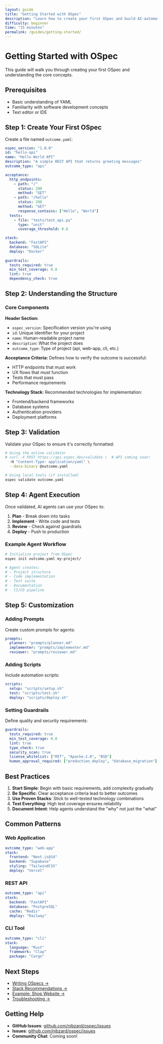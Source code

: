 ```yaml
---
layout: guide
title: "Getting Started with OSpec"
description: "Learn how to create your first OSpec and build AI-automated outcomes"
difficulty: beginner
time: "15 minutes"
permalink: /guides/getting-started/
---
```


# Getting Started with OSpec

This guide will walk you through creating your first OSpec and understanding the core concepts.

## Prerequisites

- Basic understanding of YAML
- Familiarity with software development concepts
- Text editor or IDE

## Step 1: Create Your First OSpec

Create a file named `outcome.yaml`:

```yaml
ospec_version: "1.0.0"
id: "hello-api"
name: "Hello World API"
description: "A simple REST API that returns greeting messages"
outcome_type: "api"

acceptance:
  http_endpoints:
    - path: "/"
      status: 200
      method: "GET"
    - path: "/hello"
      status: 200
      method: "GET"
      response_contains: ["Hello", "World"]
  tests:
    - file: "tests/test_api.py"
      type: "unit"
      coverage_threshold: 0.8

stack:
  backend: "FastAPI"
  database: "SQLite"
  deploy: "Docker"
  
guardrails:
  tests_required: true
  min_test_coverage: 0.8
  lint: true
  dependency_check: true
```

## Step 2: Understanding the Structure

### Core Components

**Header Section:**
- `ospec_version`: Specification version you're using
- `id`: Unique identifier for your project
- `name`: Human-readable project name
- `description`: What the project does
- `outcome_type`: Type of project (api, web-app, cli, etc.)

**Acceptance Criteria:**
Defines how to verify the outcome is successful:
- HTTP endpoints that must work
- UX flows that must function
- Tests that must pass
- Performance requirements

**Technology Stack:**
Recommended technologies for implementation:
- Frontend/backend frameworks
- Database systems
- Authentication providers
- Deployment platforms

## Step 3: Validation

Validate your OSpec to ensure it's correctly formatted:

```bash
# Using the online validator
# curl -X POST https://api.ospec.dev/validate \  # API coming soon!
  -H "Content-Type: application/yaml" \
  --data-binary @outcome.yaml

# Using local tools (if installed)
ospec validate outcome.yaml
```

## Step 4: Agent Execution

Once validated, AI agents can use your OSpec to:

1. **Plan** - Break down into tasks
2. **Implement** - Write code and tests
3. **Review** - Check against guardrails
4. **Deploy** - Push to production

### Example Agent Workflow

```bash
# Initialize project from OSpec
ospec init outcome.yaml my-project/

# Agent creates:
# - Project structure
# - Code implementation
# - Test suite
# - Documentation
# - CI/CD pipeline
```

## Step 5: Customization

### Adding Prompts

Create custom prompts for agents:

```yaml
prompts:
  planner: "prompts/planner.md"
  implementer: "prompts/implementer.md"
  reviewer: "prompts/reviewer.md"
```

### Adding Scripts

Include automation scripts:

```yaml
scripts:
  setup: "scripts/setup.sh"
  test: "scripts/test.sh"
  deploy: "scripts/deploy.sh"
```

### Setting Guardrails

Define quality and security requirements:

```yaml
guardrails:
  tests_required: true
  min_test_coverage: 0.8
  lint: true
  type_check: true
  security_scan: true
  license_whitelist: ["MIT", "Apache-2.0", "BSD"]
  human_approval_required: ["production_deploy", "database_migration"]
```

## Best Practices

1. **Start Simple**: Begin with basic requirements, add complexity gradually
2. **Be Specific**: Clear acceptance criteria lead to better outcomes
3. **Use Proven Stacks**: Stick to well-tested technology combinations
4. **Test Everything**: High test coverage ensures reliability
5. **Document Intent**: Help agents understand the "why" not just the "what"

## Common Patterns

### Web Application
```yaml
outcome_type: "web-app"
stack:
  frontend: "Next.js@14"
  backend: "Supabase"
  styling: "TailwindCSS"
  deploy: "Vercel"
```

### REST API
```yaml
outcome_type: "api"
stack:
  backend: "FastAPI"
  database: "PostgreSQL"
  cache: "Redis"
  deploy: "Railway"
```

### CLI Tool
```yaml
outcome_type: "cli"
stack:
  language: "Rust"
  framework: "Clap"
  package: "Cargo"
```

## Next Steps

- [Writing OSpecs →](/guides/writing-ospecs/)
- [Stack Recommendations →](/guides/stacks/)
- [Example: Shop Website →](/examples/shop-website/)
- [Troubleshooting →](/cookbook/troubleshooting/)

## Getting Help

- **GitHub Issues**: [github.com/nibzard/ospec/issues](https://github.com/nibzard/ospec/issues)
- **Issues**: [github.com/nibzard/ospec/issues](https://github.com/nibzard/ospec/issues)
- **Community Chat**: Coming soon!